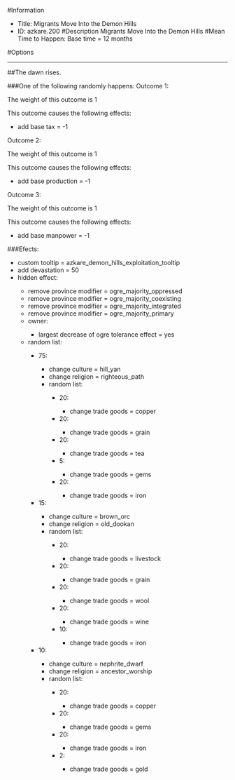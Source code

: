 #Information
 - Title: Migrants Move Into the Demon Hills
 - ID: azkare.200
#Description
Migrants Move Into the Demon Hills
#Mean Time to Happen:
Base time = 12 months

#Options

___
##The dawn rises.

###One of the following randomly happens:
Outcome 1:

The weight of this outcome is 1

This outcome causes the following effects:<ul><li>add base tax = -1</li></ul>
Outcome 2:

The weight of this outcome is 1

This outcome causes the following effects:<ul><li>add base production = -1</li></ul>
Outcome 3:

The weight of this outcome is 1

This outcome causes the following effects:<ul><li>add base manpower = -1</li></ul>

###Efects:<ul><li>custom tooltip = azkare_demon_hills_exploitation_tooltip</li><li>add devastation = 50</li><li>hidden effect:</li><ul><li>remove province modifier = ogre_majority_oppressed</li><li>remove province modifier = ogre_majority_coexisting</li><li>remove province modifier = ogre_majority_integrated</li><li>remove province modifier = ogre_majority_primary</li><li>owner:</li><ul><li>largest decrease of ogre tolerance effect = yes</li></ul><li>random list:</li><ul><li>75:</li><ul><li>change culture = hill_yan</li><li>change religion = righteous_path</li><li>random list:</li><ul><li>20:</li><ul><li>change trade goods = copper</li></ul><li>20:</li><ul><li>change trade goods = grain</li></ul><li>20:</li><ul><li>change trade goods = tea</li></ul><li>5:</li><ul><li>change trade goods = gems</li></ul><li>20:</li><ul><li>change trade goods = iron</li></ul></ul></ul><li>15:</li><ul><li>change culture = brown_orc</li><li>change religion = old_dookan</li><li>random list:</li><ul><li>20:</li><ul><li>change trade goods = livestock</li></ul><li>20:</li><ul><li>change trade goods = grain</li></ul><li>20:</li><ul><li>change trade goods = wool</li></ul><li>20:</li><ul><li>change trade goods = wine</li></ul><li>10:</li><ul><li>change trade goods = iron</li></ul></ul></ul><li>10:</li><ul><li>change culture = nephrite_dwarf</li><li>change religion = ancestor_worship</li><li>random list:</li><ul><li>20:</li><ul><li>change trade goods = copper</li></ul><li>20:</li><ul><li>change trade goods = gems</li></ul><li>20:</li><ul><li>change trade goods = iron</li></ul><li>2:</li><ul><li>change trade goods = gold</li></ul></ul></ul></ul></ul></ul>
